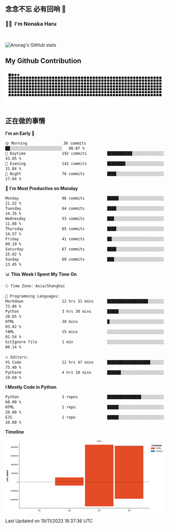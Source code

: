 ## 念念不忘 必有回响  👋
### 👨‍🔧&nbsp;&nbsp;I'm Nonaka Haru

<br>

![Anurag's GitHub stats](https://github-readme-stats.vercel.app/api?username=abinzzz&count_private=true&show_icons=true&theme=tokyonight)


## My Github Contribution
![](https://github.com/abinzzz/abinzzz/blob/output/github-contribution-grid-snake.svg)

## 正在做的事情

<!--START_SECTION:waka-->
**I'm an Early 🐤** 

```text
🌞 Morning                36 commits          ██░░░░░░░░░░░░░░░░░░░░░░░   08.07 % 
🌆 Daytime                192 commits         ███████████░░░░░░░░░░░░░░   43.05 % 
🌃 Evening                142 commits         ████████░░░░░░░░░░░░░░░░░   31.84 % 
🌙 Night                  76 commits          ████░░░░░░░░░░░░░░░░░░░░░   17.04 % 
```
📅 **I'm Most Productive on Monday** 

```text
Monday                   96 commits          █████░░░░░░░░░░░░░░░░░░░░   21.52 % 
Tuesday                  64 commits          ████░░░░░░░░░░░░░░░░░░░░░   14.35 % 
Wednesday                53 commits          ███░░░░░░░░░░░░░░░░░░░░░░   11.88 % 
Thursday                 65 commits          ████░░░░░░░░░░░░░░░░░░░░░   14.57 % 
Friday                   41 commits          ██░░░░░░░░░░░░░░░░░░░░░░░   09.19 % 
Saturday                 67 commits          ████░░░░░░░░░░░░░░░░░░░░░   15.02 % 
Sunday                   60 commits          ███░░░░░░░░░░░░░░░░░░░░░░   13.45 % 
```


📊 **This Week I Spent My Time On** 

```text
🕑︎ Time Zone: Asia/Shanghai

💬 Programming Languages: 
Markdown                 12 hrs 31 mins      ██████████████████░░░░░░░   73.86 % 
Python                   3 hrs 30 mins       █████░░░░░░░░░░░░░░░░░░░░   20.65 % 
HTML                     38 mins             █░░░░░░░░░░░░░░░░░░░░░░░░   03.82 % 
YAML                     15 mins             ░░░░░░░░░░░░░░░░░░░░░░░░░   01.54 % 
GitIgnore file           1 min               ░░░░░░░░░░░░░░░░░░░░░░░░░   00.14 % 

🔥 Editors: 
VS Code                  12 hrs 47 mins      ███████████████████░░░░░░   75.40 % 
PyCharm                  4 hrs 10 mins       ██████░░░░░░░░░░░░░░░░░░░   24.60 % 
```

**I Mostly Code in Python** 

```text
Python                   3 repos             ███████████████░░░░░░░░░░   60.00 % 
HTML                     1 repo              █████░░░░░░░░░░░░░░░░░░░░   20.00 % 
EJS                      1 repo              █████░░░░░░░░░░░░░░░░░░░░   20.00 % 
```



**Timeline**

![Lines of Code chart](https://raw.githubusercontent.com/abinzzz/abinzzz/main/assets/bar_graph.png)


 Last Updated on 19/11/2023 18:37:36 UTC
<!--END_SECTION:waka-->


